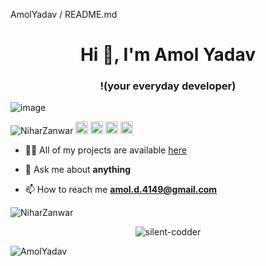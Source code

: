 
<!--
**tomkaX/tomkaX** is a ✨ _special_ ✨ repository because its `README.md` (this file) appears on your GitHub profile.

Here are some ideas to get you started:

- 🔭 I’m currently working on ...
- 🌱 I’m currently learning ...
- 👯 I’m looking to collaborate on ...
- 🤔 I’m looking for help with ...
- 💬 Ask me about ...
- 📫 How to reach me: ...
- 😄 Pronouns: ...
- ⚡ Fun fact: ...
-->

<p>AmolYadav /  README.md</p>
<h1 align="center">Hi 👋, I'm Amol Yadav </h1>
<h3 align="center">!(your everyday developer)</h3>

![image](https://github.com/saadeghi/saadeghi/blob/master/dino.gif)

<p align="left">
<img src="https://komarev.com/ghpvc/?username=NiharZanwar" alt="NiharZanwar" />

 <img src="https://github.com/simple-icons/simple-icons/blob/develop/icons/amazonaws.svg" alt="aws"  width="20" height="20" /> 
  <img src="https://img.icons8.com/color/48/000000/git.png" alt="git" width="20" height="20"/> 
  <img src="https://img.icons8.com/color/48/000000/nodejs.png" alt="nodejs" width="20" height="20"/> 
  <img src="https://img.icons8.com/color/48/000000/python.png" alt="python" width="20" height="20"/></p>

- 👨‍💻 All of my projects are available  [here](https://github.com/CODER4149?tab=repositories)

- 💬 Ask me about **anything**

- 📫 How to reach me **amol.d.4149@gmail.com**



<p align="left"> 
  <img src="https://github-readme-stats.vercel.app/api?username=CODER4149&show_icons=true&count_private=true&theme=radical" alt="NiharZanwar" />
 </p>

<p align="center"> <img src="https://komarev.com/ghpvc/?username=CODER4149&label=Profile%20views&color=0e75b6&style=flat" alt="silent-codder" /> </p>
<p><img align="center" src="https://github-readme-streak-stats.herokuapp.com/?user=CODER4149&" alt="AmolYadav" /></p>
